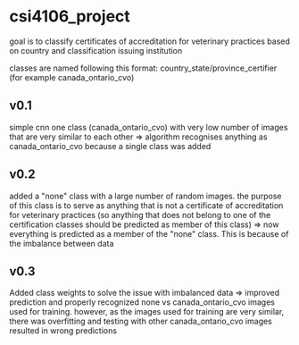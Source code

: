# csi4106_project

goal is to classify certificates of accreditation for veterinary practices based on country and classification issuing institution

classes are named following this format: country_state/province_certifier (for example canada_ontario_cvo)

## v0.1

simple cnn
one class (canada_ontario_cvo) with very low number of images that are very similar to each other
=> algorithm recognises anything as canada_ontario_cvo because a single class was added

## v0.2

added a "none" class with a large number of random images. the purpose of this class is to serve as anything that is not a certificate of accreditation for veterinary practices (so anything that does not belong to one of the certification classes should be predicted as member of this class)
=> now everything is predicted as a member of the "none" class. This is because of the imbalance between data

## v0.3

Added class weights to solve the issue with imbalanced data
=> improved prediction and properly recognized none vs canada_ontario_cvo images used for training. however, as the images used for training are very similar, there was overfitting and testing with other canada_ontario_cvo images resulted in wrong predictions
